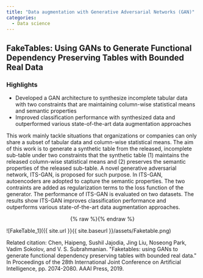 ```yaml
---
title: "Data augmentation with Generative Adversarial Networks (GAN)"
categories:
  - Data science
---
```


## FakeTables: Using GANs to Generate Functional Dependency Preserving Tables with Bounded Real Data
### Highlights
- Developed a GAN architecture to synthesize incomplete tabular data with two constraints that are maintaining column-wise statistical means and semantic properties 
- Improved classification performance with synthesized data and outperformed various state-of-the-art data augmentation approaches

This work mainly tackle situations that organizations or companies can only share a subset of tabular data and column-wise statistical means. The aim of this work is to generate a synthetic table from the released, incomplete sub-table under two constraints that the synthetic table (1) maintains the released column-wise statistical means and (2) preserves the semantic properties of the released sub-table. A novel generative adversarial network, ITS-GAN, is proposed for such purpose. In ITS-GAN, autoencoders are adopted to capture the semantic properties. The two contraints are added as regularization terms to the loss function of the generator. The performance of ITS-GAN is evaluated on two datasets. The results show ITS-GAN improves classification performance and outperforms various state-of-the-art data augmentation approaches.

<div align="center">
  
  {% raw %}<img src="{{ site.url }}{{ site.baseurl }}/assets/Faketable.png" alt="">{% endraw %}

</div>

![FakeTable_1]({{ site.url }}{{ site.baseurl }}/assets/Faketable.png)

Related citation: Chen, Haipeng, Sushil Jajodia, Jing Liu, Noseong Park, Vadim Sokolov, and V. S. Subrahmanian. "Faketables: using GANs to generate functional dependency preserving tables with bounded real data." In Proceedings of the 28th International Joint Conference on Artificial Intelligence, pp. 2074-2080. AAAI Press, 2019.
